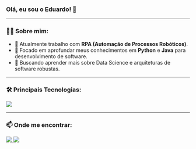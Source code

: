 ### Olá, eu sou o Eduardo! 👋

---

### 👨‍💻 Sobre mim:
- 🤖 Atualmente trabalho com **RPA (Automação de Processos Robóticos)**.
- 🐍 Focado em aprofundar meus conhecimentos em **Python** e **Java** para desenvolvimento de software.
- 🌱 Buscando aprender mais sobre Data Science e arquiteturas de software robustas.

---

### 🛠️ Principais Tecnologias:

<p align="left">
  <a href="https://skillicons.dev">
    <img src="https://skillicons.dev/icons?i=java,python,django,git,docker,mysql,postgres,linux" />
  </a>
</p>

---

### 📫 Onde me encontrar:

<p align="left">
  <a href="mailto:eduardogrunitzky@gmail.com" target="_blank">
    <img src="https://img.shields.io/badge/Gmail-D14836?style=for-the-badge&logo=gmail&logoColor=white" target="_blank">
  </a>
  <a href="https://www.linkedin.com/in/eduardo-grunitzky-65400b1b1/" target="_blank">
    <img src="https://img.shields.io/badge/-LinkedIn-%230077B5?style=for-the-badge&logo=linkedin&logoColor=white" target="_blank">
  </a>
</p>
